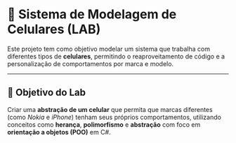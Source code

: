 # 📱 Sistema de Modelagem de Celulares (LAB)

Este projeto tem como objetivo modelar um sistema que trabalha com diferentes tipos de **celulares**, permitindo o reaproveitamento de código e a personalização de comportamentos por marca e modelo.

---

## 🧠 Objetivo do Lab

Criar uma **abstração de um celular** que permita que marcas diferentes (como *Nokia* e *iPhone*) tenham seus próprios comportamentos, utilizando conceitos como **herança**, **polimorfismo** e **abstração** com foco em **orientação a objetos (POO)** em C#.
